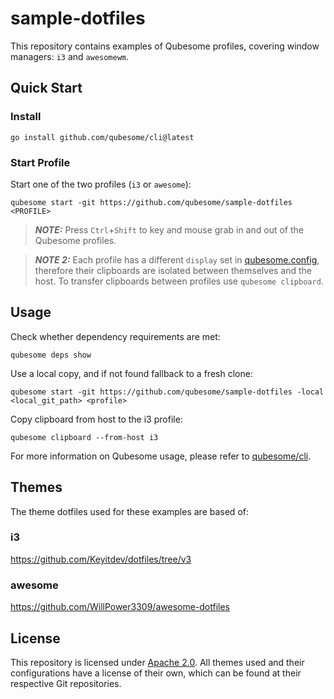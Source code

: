 # sample-dotfiles

This repository contains examples of Qubesome profiles, covering window
managers: `i3` and `awesomewm`.

## Quick Start
### Install

```
go install github.com/qubesome/cli@latest
```

### Start Profile

Start one of the two profiles (`i3` or `awesome`):
```
qubesome start -git https://github.com/qubesome/sample-dotfiles <PROFILE>
```

> **_NOTE:_** Press `Ctrl`+`Shift` to key and mouse grab in and out of
the Qubesome profiles.

> **_NOTE 2:_** Each profile has a different `display` set in [qubesome.config](qubesome.config),
therefore their clipboards are isolated between themselves and the host.
To transfer clipboards between profiles use `qubesome clipboard`.

## Usage

Check whether dependency requirements are met:
```
qubesome deps show
```

Use a local copy, and if not found fallback to a fresh clone:
```
qubesome start -git https://github.com/qubesome/sample-dotfiles -local <local_git_path> <profile>
```

Copy clipboard from host to the i3 profile:
```
qubesome clipboard --from-host i3
```

For more information on Qubesome usage, please refer to [qubesome/cli](https://github.com/qubesome/cli).

## Themes

The theme dotfiles used for these examples are based of:

### i3

https://github.com/Keyitdev/dotfiles/tree/v3

### awesome
https://github.com/WillPower3309/awesome-dotfiles

## License

This repository is licensed under [Apache 2.0](LICENSE). All themes used
and their configurations have a license of their own, which can be found
at their respective Git repositories.
